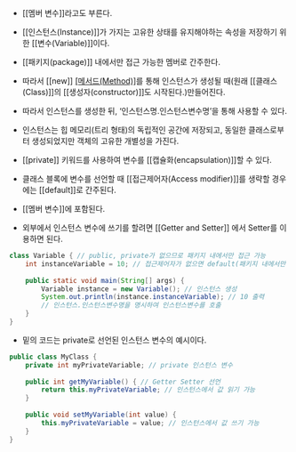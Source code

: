 - [[멤버 변수]]라고도 부른다.
- [[인스턴스(Instance)]]가 가지는 고유한 상태를 유지해야하는 속성을 저장하기 위한 [[변수(Variable)]]이다.
- [[패키지(package)]] 내에서만 접근 가능한 멤버로 간주한다.
- 따라서 [[new]] [[메서드(Method)]]()를 통해 인스턴스가 생성될 때(원래 [[클래스(Class)]]의 [[생성자(constructor)]]도 시작된다.)만들어진다.
- 따라서 인스턴스를 생성한 뒤, ‘인스턴스명.인스턴스변수명’을 통해 사용할 수 있다.

- 인스턴스는 힙 메모리(트리 형태)의 독립적인 공간에 저장되고, 동일한 클래스로부터 생성되었지만 객체의 고유한 개별성을 가진다.
- [[private]] 키워드를 사용하여 변수를 [[캡슐화(encapsulation)]]할 수 있다.
- 클래스 블록에 변수를 선언할 때 [[접근제어자(Access modifier)]]를 생략할 경우에는 [[default]]로 간주된다.
- [[멤버 변수]]에 포함된다.

- 외부에서 인스턴스 변수에 쓰기를 할려면 [[Getter and Setter]] 에서 Setter를 이용하면 된다.


```java
class Variable { // public, private가 없으므로 패키지 내에서만 접근 가능
    int instanceVariable = 10; // 접근제어자가 없으면 default(패키지 내에서만 접근 가능)로 간주된다. 클래스 내에 인스턴스 변수 선언
    
    public static void main(String[] args) {
        Variable instance = new Variable(); // 인스턴스 생성
        System.out.println(instance.instanceVariable); // 10 출력
        // 인스턴스.인스턴스변수명을 명시하여 인스턴스변수를 호출
    }
}
```


- 밑의 코드는 private로 선언된 인스턴스 변수의 예시이다.

```java
public class MyClass {
    private int myPrivateVariable; // private 인스턴스 변수
    
	public int getMyVariable() { // Getter Setter 선언
        return this.myPrivateVariable; // 인스턴스에서 값 읽기 가능
    }
	
	public void setMyVariable(int value) { 
        this.myPrivateVariable = value; // 인스턴스에서 값 쓰기 가능
    }
}
```
